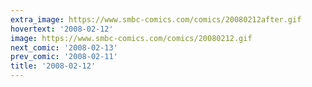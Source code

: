 ```yaml
---
extra_image: https://www.smbc-comics.com/comics/20080212after.gif
hovertext: '2008-02-12'
image: https://www.smbc-comics.com/comics/20080212.gif
next_comic: '2008-02-13'
prev_comic: '2008-02-11'
title: '2008-02-12'
---
```


